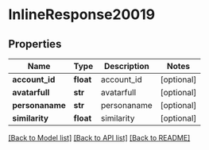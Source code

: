 # InlineResponse20019

## Properties
Name | Type | Description | Notes
------------ | ------------- | ------------- | -------------
**account_id** | **float** | account_id | [optional] 
**avatarfull** | **str** | avatarfull | [optional] 
**personaname** | **str** | personaname | [optional] 
**similarity** | **float** | similarity | [optional] 

[[Back to Model list]](../README.md#documentation-for-models) [[Back to API list]](../README.md#documentation-for-api-endpoints) [[Back to README]](../README.md)


